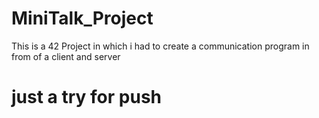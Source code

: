# MiniTalk_Project
This is a 42 Project in which i had to create a communication program in from of a client and server

# just a try for push